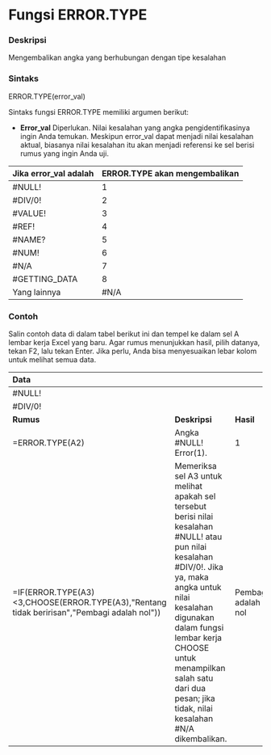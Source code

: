 # Fungsi ERROR.TYPE

### Deskripsi

Mengembalikan angka yang berhubungan dengan tipe kesalahan

### Sintaks

ERROR.TYPE\(error\_val\)

Sintaks fungsi ERROR.TYPE memiliki argumen berikut:

*  **Error\_val**    Diperlukan. Nilai kesalahan yang angka pengidentifikasinya ingin Anda temukan. Meskipun error\_val dapat menjadi nilai kesalahan aktual, biasanya nilai kesalahan itu akan menjadi referensi ke sel berisi rumus yang ingin Anda uji.



|  **Jika** **error\_val** **adalah** |  **ERROR.TYPE akan mengembalikan** |
| :--- | :--- |
| \#NULL! | 1 |
| \#DIV/0! | 2 |
| \#VALUE! | 3 |
| \#REF! | 4 |
| \#NAME? | 5 |
| \#NUM! | 6 |
| \#N/A | 7 |
| \#GETTING\_DATA | 8 |
| Yang lainnya | \#N/A |

### Contoh

Salin contoh data di dalam tabel berikut ini dan tempel ke dalam sel A lembar kerja Excel yang baru. Agar rumus menunjukkan hasil, pilih datanya, tekan F2, lalu tekan Enter. Jika perlu, Anda bisa menyesuaikan lebar kolom untuk melihat semua data.



|  **Data** |  |  |
| :--- | :--- | :--- |
| \#NULL! |  |  |
| \#DIV/0! |  |  |
|  **Rumus** |  **Deskripsi** |  **Hasil** |
| =ERROR.TYPE\(A2\) | Angka \#NULL! Error\(1\). | 1 |
| =IF\(ERROR.TYPE\(A3\)&lt;3,CHOOSE\(ERROR.TYPE\(A3\),"Rentang tidak beririsan","Pembagi adalah nol"\)\) | Memeriksa sel A3 untuk melihat apakah sel tersebut berisi nilai kesalahan \#NULL! atau pun nilai kesalahan \#DIV/0!. Jika ya, maka angka untuk nilai kesalahan digunakan dalam fungsi lembar kerja CHOOSE untuk menampilkan salah satu dari dua pesan; jika tidak, nilai kesalahan \#N/A dikembalikan. | Pembagi adalah nol |

